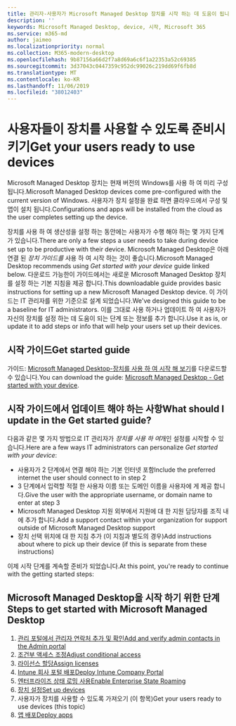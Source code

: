 ```yaml
---
title: 관리자-사용자가 Microsoft Managed Desktop 장치를 시작 하는 데 도움이 됩니다.
description: ''
keywords: Microsoft Managed Desktop, device, 시작, Microsoft 365
ms.service: m365-md
author: jaimeo
ms.localizationpriority: normal
ms.collection: M365-modern-desktop
ms.openlocfilehash: 9b87156a66d2f7a8d69a6c6f1a22353a52c69385
ms.sourcegitcommit: 3d37043c0447359c952dc99026c219dd69f6fb8d
ms.translationtype: MT
ms.contentlocale: ko-KR
ms.lasthandoff: 11/06/2019
ms.locfileid: "38012403"
---
```

# <a name="get-your-users-ready-to-use-devices"></a><span data-ttu-id="6e495-103">사용자들이 장치를 사용할 수 있도록 준비시키기</span><span class="sxs-lookup"><span data-stu-id="6e495-103">Get your users ready to use devices</span></span>

<span data-ttu-id="6e495-104">Microsoft Managed Desktop 장치는 현재 버전의 Windows를 사용 하 여 미리 구성 됩니다.</span><span class="sxs-lookup"><span data-stu-id="6e495-104">Microsoft Managed Desktop devices come pre-configured with the current version of Windows.</span></span> <span data-ttu-id="6e495-105">사용자가 장치 설정을 완료 하면 클라우드에서 구성 및 앱이 설치 됩니다.</span><span class="sxs-lookup"><span data-stu-id="6e495-105">Configurations and apps will be installed from the cloud as the user completes setting up the device.</span></span> 
 
<span data-ttu-id="6e495-106">장치를 사용 하 여 생산성을 설정 하는 동안에는 사용자가 수행 해야 하는 몇 가지 단계가 있습니다.</span><span class="sxs-lookup"><span data-stu-id="6e495-106">There are only a few steps a user needs to take during device set up to be productive with their device.</span></span> <span data-ttu-id="6e495-107">Microsoft Managed Desktop은 아래 연결 된 *장치 가이드를* 사용 하 여 시작 하는 것이 좋습니다.</span><span class="sxs-lookup"><span data-stu-id="6e495-107">Microsoft Managed Desktop recommends using *Get started with your device* guide linked below.</span></span> <span data-ttu-id="6e495-108">다운로드 가능한이 가이드에서는 새로운 Microsoft Managed Desktop 장치를 설정 하는 기본 지침을 제공 합니다.</span><span class="sxs-lookup"><span data-stu-id="6e495-108">This downloadable guide provides basic instructions for setting up a new Microsoft Managed Desktop device.</span></span> <span data-ttu-id="6e495-109">이 가이드는 IT 관리자를 위한 기준으로 설계 되었습니다.</span><span class="sxs-lookup"><span data-stu-id="6e495-109">We've designed this guide to be a baseline for IT administrators.</span></span> <span data-ttu-id="6e495-110">이를 그대로 사용 하거나 업데이트 하 여 사용자가 자신의 장치를 설정 하는 데 도움이 되는 단계 또는 정보를 추가 합니다.</span><span class="sxs-lookup"><span data-stu-id="6e495-110">Use it as is, or update it to add steps or info that will help your users set up their devices.</span></span> 

## <a name="get-started-guide"></a><span data-ttu-id="6e495-111">시작 가이드</span><span class="sxs-lookup"><span data-stu-id="6e495-111">Get started guide</span></span> 
<span data-ttu-id="6e495-112">가이드: [Microsoft Managed Desktop-장치를 사용 하 여 시작 해 보기](https://www.microsoft.com/download/details.aspx?id=57918)를 다운로드할 수 있습니다.</span><span class="sxs-lookup"><span data-stu-id="6e495-112">You can download the guide: [Microsoft Managed Desktop - Get started with your device](https://www.microsoft.com/download/details.aspx?id=57918).</span></span>

## <a name="what-should-i-update-in-the-get-started-guide"></a><span data-ttu-id="6e495-113">시작 가이드에서 업데이트 해야 하는 사항</span><span class="sxs-lookup"><span data-stu-id="6e495-113">What should I update in the Get started guide?</span></span>

<span data-ttu-id="6e495-114">다음과 같은 몇 가지 방법으로 IT 관리자가 *장치를 사용 하 여*개인 설정를 시작할 수 있습니다.</span><span class="sxs-lookup"><span data-stu-id="6e495-114">Here are a few ways IT administrators can personalize *Get started with your device*:</span></span>
- <span data-ttu-id="6e495-115">사용자가 2 단계에서 연결 해야 하는 기본 인터넷 포함</span><span class="sxs-lookup"><span data-stu-id="6e495-115">Include the preferred internet the user should connect to in step 2</span></span>
- <span data-ttu-id="6e495-116">3 단계에서 입력할 적절 한 사용자 이름 또는 도메인 이름을 사용자에 게 제공 합니다.</span><span class="sxs-lookup"><span data-stu-id="6e495-116">Give the user with the appropriate username, or domain name to enter at step 3</span></span>
- <span data-ttu-id="6e495-117">Microsoft Managed Desktop 지원 외부에서 지원에 대 한 지원 담당자를 조직 내에 추가 합니다.</span><span class="sxs-lookup"><span data-stu-id="6e495-117">Add a support contact within your organization for support outside of Microsoft Managed Desktop support</span></span>
- <span data-ttu-id="6e495-118">장치 선택 위치에 대 한 지침 추가 (이 지침과 별도의 경우)</span><span class="sxs-lookup"><span data-stu-id="6e495-118">Add instructions about where to pick up their device (if this is separate from these instructions)</span></span>

<span data-ttu-id="6e495-119">이제 시작 단계를 계속할 준비가 되었습니다.</span><span class="sxs-lookup"><span data-stu-id="6e495-119">At this point, you're ready to continue with the getting started steps:</span></span>


## <a name="steps-to-get-started-with-microsoft-managed-desktop"></a><span data-ttu-id="6e495-120">Microsoft Managed Desktop을 시작 하기 위한 단계</span><span class="sxs-lookup"><span data-stu-id="6e495-120">Steps to get started with Microsoft Managed Desktop</span></span>

1. [<span data-ttu-id="6e495-121">관리 포털에서 관리자 연락처 추가 및 확인</span><span class="sxs-lookup"><span data-stu-id="6e495-121">Add and verify admin contacts in the Admin portal</span></span>](add-admin-contacts.md)
2. [<span data-ttu-id="6e495-122">조건부 액세스 조정</span><span class="sxs-lookup"><span data-stu-id="6e495-122">Adjust conditional access</span></span>](conditional-access.md)
3. [<span data-ttu-id="6e495-123">라이선스 할당</span><span class="sxs-lookup"><span data-stu-id="6e495-123">Assign licenses</span></span>](assign-licenses.md)
4. [<span data-ttu-id="6e495-124">Intune 회사 포털 배포</span><span class="sxs-lookup"><span data-stu-id="6e495-124">Deploy Intune Company Portal</span></span>](company-portal.md)
5. [<span data-ttu-id="6e495-125">엔터프라이즈 상태 로밍 사용</span><span class="sxs-lookup"><span data-stu-id="6e495-125">Enable Enterprise State Roaming</span></span>](enterprise-state-roaming.md)
6. [<span data-ttu-id="6e495-126">장치 설정</span><span class="sxs-lookup"><span data-stu-id="6e495-126">Set up devices</span></span>](set-up-devices.md)
7. <span data-ttu-id="6e495-127">사용자가 장치를 사용할 수 있도록 가져오기 (이 항목)</span><span class="sxs-lookup"><span data-stu-id="6e495-127">Get your users ready to use devices (this topic)</span></span>
8. [<span data-ttu-id="6e495-128">앱 배포</span><span class="sxs-lookup"><span data-stu-id="6e495-128">Deploy apps</span></span>](deploy-apps.md)